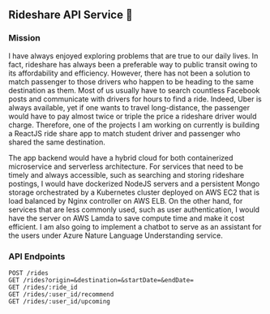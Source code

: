 ## Rideshare API Service 🚗

### Mission

I have always enjoyed exploring problems that are true to our daily lives. In fact, rideshare has always been a preferable way to public transit owing to its affordability and efficiency. However, there has not been a solution to match passenger to those drivers who happen to be heading to the same destination as them. Most of us usually have to search countless Facebook posts and communicate with drivers for hours to find a ride. Indeed, Uber is always available, yet if one wants to travel long-distance, the passenger would have to pay almost twice or triple the price a rideshare driver would charge. Therefore, one of the projects I am working on currently is building a ReactJS ride share app to match student driver and passenger who shared the same destination.

The app backend would have a hybrid cloud for both containerized microservice and serverless architecture. For services that need to be timely and always accessible, such as searching and storing rideshare postings, I would have dockerized NodeJS servers and a persistent Mongo storage orchestrated by a Kubernetes cluster deployed on AWS EC2 that is load balanced by Nginx controller on AWS ELB. On the other hand, for services that are less commonly used, such as user authentication, I would have the server on AWS Lamda to save compute time and make it cost efficient. I am also going to implement a chatbot to serve as an assistant for the users under Azure Nature Language Understanding service.

### API Endpoints

```
POST /rides
GET /rides?origin=&destination=&startDate=&endDate=
GET /rides/:ride_id
GET /rides/:user_id/recommend
GET /rides/:user_id/upcoming
```
